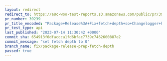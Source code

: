 ```yaml
---
layout: redirect
redirect_to: https://a8c-woo-test-reports.s3.amazonaws.com/public/pr/39239/api/index.html
pr_number: 39239
pr_title_encoded: "Package+Release%3A+Fix+fetch+depth+so+Changelogger+has+history"
pr_test_type: api
last_published: "2023-07-14 11:30:42 +0000"
commit_sha: 654913f6dfaccca1fd6bfac7739c7462600887e2
commit_message: "set fetch depth to 0"
branch_name: fix/package-release-prep-fetch-depth
passed: true
---
```

